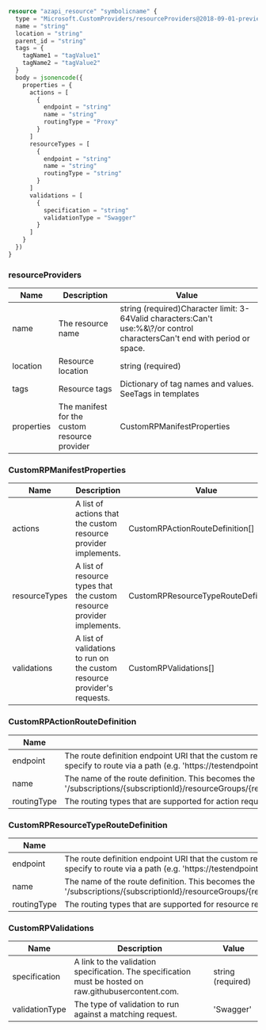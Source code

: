 ```terraform
resource "azapi_resource" "symbolicname" {
  type = "Microsoft.CustomProviders/resourceProviders@2018-09-01-preview"
  name = "string"
  location = "string"
  parent_id = "string"
  tags = {
    tagName1 = "tagValue1"
    tagName2 = "tagValue2"
  }
  body = jsonencode({
    properties = {
      actions = [
        {
          endpoint = "string"
          name = "string"
          routingType = "Proxy"
        }
      ]
      resourceTypes = [
        {
          endpoint = "string"
          name = "string"
          routingType = "string"
        }
      ]
      validations = [
        {
          specification = "string"
          validationType = "Swagger"
        }
      ]
    }
  })
}

```

### resourceProviders

| Name | Description | Value |
|-|-|-|
| name | The resource name | string (required)Character limit: 3-64Valid characters:Can't use:%&\\?/or control charactersCan't end with period or space. |
| location | Resource location | string (required) |
| tags | Resource tags | Dictionary of tag names and values. SeeTags in templates |
| properties | The manifest for the custom resource provider | CustomRPManifestProperties |


### CustomRPManifestProperties

| Name | Description | Value |
|-|-|-|
| actions | A list of actions that the custom resource provider implements. | CustomRPActionRouteDefinition[] |
| resourceTypes | A list of resource types that the custom resource provider implements. | CustomRPResourceTypeRouteDefinition[] |
| validations | A list of validations to run on the custom resource provider's requests. | CustomRPValidations[] |


### CustomRPActionRouteDefinition

| Name | Description | Value |
|-|-|-|
| endpoint | The route definition endpoint URI that the custom resource provider will proxy requests to. This can be in the form of a flat URI (e.g. 'https://testendpoint/') or can specify to route via a path (e.g. 'https://testendpoint/{requestPath}') | string (required) |
| name | The name of the route definition. This becomes the name for the ARM extension (e.g. '/subscriptions/{subscriptionId}/resourceGroups/{resourceGroupName}/providers/Microsoft.CustomProviders/resourceProviders/{resourceProviderName}/{name}') | string (required) |
| routingType | The routing types that are supported for action requests. | 'Proxy' |


### CustomRPResourceTypeRouteDefinition

| Name | Description | Value |
|-|-|-|
| endpoint | The route definition endpoint URI that the custom resource provider will proxy requests to. This can be in the form of a flat URI (e.g. 'https://testendpoint/') or can specify to route via a path (e.g. 'https://testendpoint/{requestPath}') | string (required) |
| name | The name of the route definition. This becomes the name for the ARM extension (e.g. '/subscriptions/{subscriptionId}/resourceGroups/{resourceGroupName}/providers/Microsoft.CustomProviders/resourceProviders/{resourceProviderName}/{name}') | string (required) |
| routingType | The routing types that are supported for resource requests. | 'Proxy''Proxy,Cache' |


### CustomRPValidations

| Name | Description | Value |
|-|-|-|
| specification | A link to the validation specification. The specification must be hosted on raw.githubusercontent.com. | string (required) |
| validationType | The type of validation to run against a matching request. | 'Swagger' |


